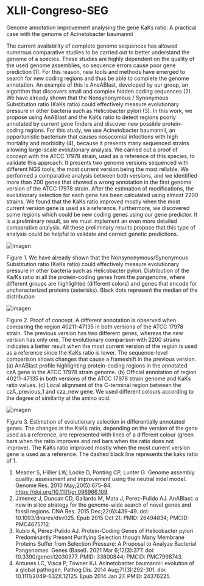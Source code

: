 # XLII-Congreso-SEG

Genome annotation improvement analysing the gene KaKs ratio: A practical case with the genome of Acinetobacter baumannii

The current availability of complete genome sequences has allowed numerous comparative studies to be carried out to better understand the genome of a species. 
These studies are highly dependent on the quality of the used genome assemblies, so sequence errors cause poor gene prediction (1). For this reason, new tools 
and methods have emerged to search for new coding regions and thus be able to complete the genome annotation. An example of this is AnaABlast, developed by our
group, an algorithm that discovers small and complex hidden coding sequences (2). We have already shown that the Nonsynonymous / Synonymous Substitution ratio 
(KaKs ratio) could effectively measure evolutionary pressure in other bacteria such as Helicobacter pylori (3). In this work, we propose using AnABlast and the
KaKs ratio to detect regions poorly annotated by current gene finders and discover new possible protein-coding regions. For this study, we use Acinetobacter baumannii, 
an opportunistic bacterium that causes nosocomial infections with high mortality and morbidity (4), because it presents many sequenced strains allowing large-scale
evolutionary analysis. We carried out a proof of concept with the ATCC 17978 strain, used as a reference of this species, to validate this approach. It presents two 
genome versions sequenced with different NGS tools, the most current version being the most reliable. We performed a comparative analysis between both versions, and
we identified more than 200 genes that showed a wrong annotation in the first genome version of the ATCC 17978 strain. After the estimation of modifications, the 
evolutionary selection for each gene has been calculated using almost 2200 strains. We found that the KaKs ratio improved mostly when the most current version gene 
is used as a reference. Furthermore, we discovered some regions which could be new coding genes using our gene predictor. It is a preliminary result, so we must implement
an even more detailed comparative analysis. All these preliminary results propose that this type of analysis could be helpful to validate and correct genetic predictions.

![imagen](https://user-images.githubusercontent.com/84905997/119867469-368bfc80-bf1e-11eb-92ba-ce301775c401.png)


Figure 1. We have already shown that the Nonsynonymous/Synonymous Substitution ratio (KaKs ratio) could effectively measure evolutionary pressure in other bacteria 
such as Helicobacter pylori. Distribution of the Ka/Ks ratio in all the protein-coding genes from the pangenome, where different groups are highlighted (different colors) 
and genes that encode for uncharacterized proteins (asterisks). Black dots represent the median of the distribution

![imagen](https://user-images.githubusercontent.com/84905997/119866979-ad74c580-bf1d-11eb-815a-3f47c5fa2f3d.png)


Figure 2. Proof of concept. A different annotation is observed when comparing the region 40211-47135 in both versions of the ATCC 17978 strain. 
The previous version has two different genes, whereas the new version has only one. The evolutionary comparison with 2200 strains indicates a better 
result when the most current version of the region is used as a reference since the KaKs ratio is lower. The sequence-level comparison shows changes 
that cause a frameshift in the previous version. (a) AnABlast profile highlighting protein-coding regions in the annotated czA gene in the ATCC 17978 
strain genome. (b) Official annotation of region 40211-47135 in both versions of the ATCC 17978 strain genome and KaKs ratio values. (c) Local alignment 
of the C-terminal region between the czA_previous_1 and cza_new gene. We used different colours according to the degree of similarity at the amino acid. 

![imagen](https://user-images.githubusercontent.com/84905997/119867316-0ba1a880-bf1e-11eb-82fc-a8927c0adcd9.png)

Figure 3. Estimation of evolutionary selection in differentially annotated genes. The changes in the KaKs ratio, depending on the version of the gene used as a reference, 
are represented with lines of a different colour (green bars when the ratio improves and red bars when the ratio does not improve). The KaKs ratio improved mostly when the 
most current version gene is used as a reference. The dashed black line represents the kaks ratio of 1.

1.	Meader S, Hillier LW, Locke D, Ponting CP, Lunter G. Genome assembly quality: assessment and improvement using the neutral indel model. Genome Res. 2010 May;20(5):675–84. https://doi.org/10.1101/gr.096966.109.
2.	Jimenez J, Duncan CD, Gallardo M, Mata J, Perez-Pulido AJ. AnABlast: a new in silico strategy for the genome-wide search of novel genes and fossil regions. DNA Res. 2015 Dec;22(6):439-49. doi: 10.1093/dnares/dsv025. Epub 2015 Oct 21. PMID: 26494834; PMCID: PMC4675712.
3.	Rubio A, Pérez-Pulido AJ. Protein-Coding Genes of Helicobacter pylori Predominantly Present Purifying Selection though Many Membrane Proteins Suffer from Selection Pressure: A Proposal to Analyze Bacterial Pangenomes. Genes (Basel). 2021 Mar 6;12(3):377. doi: 10.3390/genes12030377. PMID: 33800844; PMCID: PMC7998743.
4.	Antunes LC, Visca P, Towner KJ. Acinetobacter baumannii: evolution of a global pathogen. Pathog Dis. 2014 Aug;71(3):292-301. doi: 10.1111/2049-632X.12125. Epub 2014 Jan 27. PMID: 24376225.
